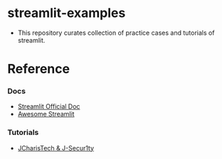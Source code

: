# streamlit-examples

- This repository curates collection of practice cases and tutorials of streamlit. 


# Reference

### Docs
- [Streamlit Official Doc](https://docs.streamlit.io/index.html)
- [Awesome Streamlit](https://awesome-streamlit.readthedocs.io/en/latest/index.html)


### Tutorials
- [JCharisTech & J-Secur1ty](https://www.youtube.com/playlist?list=PLJ39kWiJXSixyRMcn3lrbv8xI8ZZoYNZU)
